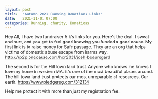 ```yaml
---
layout: post
title:  "Autumn 2021 Running Donations Links"
date:   2021-11-01 07:00
categories: Running, charity, Donations
---
```

Hey All,
I have two fundraiser 5 k's links for you. Here's the deal. I sweat and hurt, and you get to feel good knowing you funded a good cause.
My first link is to raise money for Safe passage. They are an org that helps victims of domestic abuse escape from harms way.
https://p2p.onecause.com/hcr2021/josh-beauregard


The second is for the Hill town land trust. Anyone who knows me knows I love my home in western MA. it's one of the most beautiful places around.
The hill town land trust protects our most unreparable of resources. Our earth.
https://www.pledgereg.com/312134

Help me protect it with more than just my registration fee.
